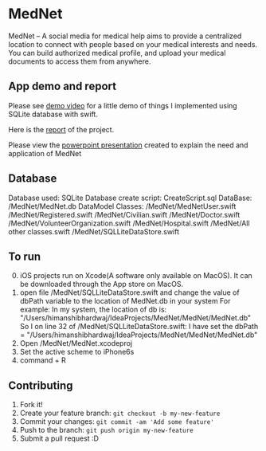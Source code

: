# MedNet

MedNet – A social media for medical help aims to provide a centralized location to connect with people based on your medical interests and needs. You can build authorized medical profile, and upload your medical documents to access them from anywhere.

## App demo and report

Please see [demo video](https://github.com/himi1/MedNet/blob/master/App%20Demo.mov) for a little demo of things I implemented using SQLite database with swift.

Here is the [report](https://github.com/himi1/MedNet/blob/master/MedNet_ProjectReport.docx) of the project.

Please view the [powerpoint presentation](https://github.com/himi1/MedNet/blob/master/MedNet.pptx) created to explain the need and application of MedNet

## Database

Database used: SQLite
Database create script: CreateScript.sql
DataBase: /MedNet/MedNet.db
DataModel Classes:
    /MedNet/MedNetUser.swift
    /MedNet/Registered.swift
    /MedNet/Civilian.swift
    /MedNet/Doctor.swift
    /MedNet/VolunteerOrganization.swift
    /MedNet/Hospital.swift
    /MedNet/All other classes.swift
    /MedNet/SQLLiteDataStore.swift

## To run

0. iOS projects run on Xcode(A software only available on MacOS). It can be
downloaded through the App store on MacOS.
1. open file /MedNet/SQLLiteDataStore.swift and change the value of
dbPath variable to the location of MedNet.db in your system
For example:
In my system, the location of db is:
"/Users/himanshibhardwaj/IdeaProjects/MedNet/MedNet/MedNet.db"
So I on line 32 of /MedNet/SQLLiteDataStore.swift:
I have set the dbPath = "/Users/himanshibhardwaj/IdeaProjects/MedNet/MedNet/MedNet.db"
2. Open /MedNet/MedNet.xcodeproj
3. Set the active scheme to iPhone6s
4. command + R

## Contributing

1. Fork it!
2. Create your feature branch: `git checkout -b my-new-feature`
3. Commit your changes: `git commit -am 'Add some feature'`
4. Push to the branch: `git push origin my-new-feature`
5. Submit a pull request :D
